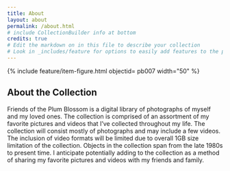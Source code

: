 ```yaml
---
title: About
layout: about
permalink: /about.html
# include CollectionBuilder info at bottom
credits: true
# Edit the markdown on in this file to describe your collection
# Look in _includes/feature for options to easily add features to the page
---
```


{% include feature/item-figure.html objectid= pb007 width="50" %}


## About the Collection

Friends of the Plum Blossom is a digital library of photographs of myself and my loved ones. The collection is comprised of an assortment of my favorite pictures and videos that I’ve collected throughout my life.  The collection will consist mostly of photographs and may include a few videos. The inclusion of video formats will be limited due to overall 1GB size limitation of the collection.  Objects in the collection span from the late 1980s to present time. I anticipate potentially adding to the collection as a method of sharing my favorite pictures and videos with my friends and family. 




